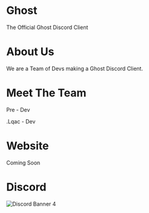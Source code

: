 # Ghost
The Official Ghost Discord Client


# About Us
We are a Team of Devs making a Ghost Discord Client.


# Meet The Team

Pre - Dev

.Lqac - Dev 


# Website 

Coming Soon

# Discord 
![Discord Banner 4](https://discordapp.com/api/guilds/860663807645843506/widget.png?style=banner4)

